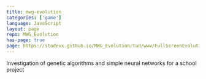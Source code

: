 ```yaml
---
title: mwg-evolution
categories: ['game']
language: JavaScript
layout: page
repo: MWG_Evolution
has-page: true
page: https://stodevx.github.io/MWG_Evolution/tud/www/FullScreenEvolution.html
---
```


Investigation of genetic algorithms and simple neural networks for a school project
